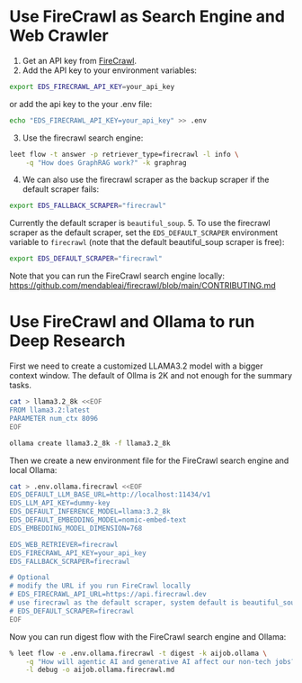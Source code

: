 # Use FireCrawl as Search Engine and Web Crawler

1. Get an API key from [FireCrawl](https://www.firecrawl.dev/).
2. Add the API key to your environment variables:
```bash
export EDS_FIRECRAWL_API_KEY=your_api_key
```
or add the api key to the your .env file:
```bash
echo "EDS_FIRECRAWL_API_KEY=your_api_key" >> .env
```
3. Use the firecrawl search engine:
```bash
leet flow -t answer -p retriever_type=firecrawl -l info \
    -q "How does GraphRAG work?" -k graphrag 
```
4. We can also use the firecrawl scraper as the backup scraper if the default scraper fails:
```bash
export EDS_FALLBACK_SCRAPER="firecrawl"
```
Currently the default scraper is `beautiful_soup`.
5. To use the firecrawl scraper as the default scraper, set the `EDS_DEFAULT_SCRAPER` 
environment variable to `firecrawl` (note that the default beautiful_soup scraper is free):
```bash
export EDS_DEFAULT_SCRAPER="firecrawl"
```

Note that you can run the FireCrawl search engine locally:
https://github.com/mendableai/firecrawl/blob/main/CONTRIBUTING.md

# Use FireCrawl and Ollama to run Deep Research

First we need to create a customized LLAMA3.2 model with a bigger context window. The
default of Ollma is 2K and not enough for the summary tasks.

```bash
cat > llama3.2_8k <<EOF
FROM llama3.2:latest
PARAMETER num_ctx 8096
EOF

ollama create llama3.2_8k -f llama3.2_8k
```

Then we create a new environment file for the FireCrawl search engine and local Ollama:

```bash
cat > .env.ollama.firecrawl <<EOF
EDS_DEFAULT_LLM_BASE_URL=http://localhost:11434/v1
EDS_LLM_API_KEY=dummy-key
EDS_DEFAULT_INFERENCE_MODEL=llama:3.2_8k
EDS_DEFAULT_EMBEDDING_MODEL=nomic-embed-text
EDS_EMBEDDING_MODEL_DIMENSION=768

EDS_WEB_RETRIEVER=firecrawl
EDS_FIRECRAWL_API_KEY=your_api_key
EDS_FALLBACK_SCRAPER=firecrawl

# Optional
# modify the URL if you run FireCrawl locally
# EDS_FIRECRAWL_API_URL=https://api.firecrawl.dev
# use firecrawl as the default scraper, system default is beautiful_soup
# EDS_DEFAULT_SCRAPER=firecrawl
EOF
```

Now you can run digest flow with the FireCrawl search engine and Ollama:

```bash
% leet flow -e .env.ollama.firecrawl -t digest -k aijob.ollama \
    -q "How will agentic AI and generative AI affect our non-tech jobs?"  \
    -l debug -o aijob.ollama.firecrawl.md
```

